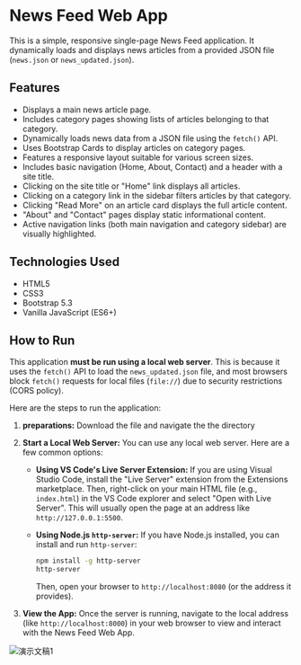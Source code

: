# News Feed Web App

This is a simple, responsive single-page News Feed application. It dynamically loads and displays news articles from a provided JSON file (`news.json` or `news_updated.json`).

## Features

* Displays a main news article page.
* Includes category pages showing lists of articles belonging to that category.
* Dynamically loads news data from a JSON file using the `fetch()` API.
* Uses Bootstrap Cards to display articles on category pages.
* Features a responsive layout suitable for various screen sizes.
* Includes basic navigation (Home, About, Contact) and a header with a site title.
* Clicking on the site title or "Home" link displays all articles.
* Clicking on a category link in the sidebar filters articles by that category.
* Clicking "Read More" on an article card displays the full article content.
* "About" and "Contact" pages display static informational content.
* Active navigation links (both main navigation and category sidebar) are visually highlighted.

## Technologies Used

* HTML5
* CSS3
* Bootstrap 5.3
* Vanilla JavaScript (ES6+)

## How to Run

This application **must be run using a local web server**. This is because it uses the `fetch()` API to load the `news_updated.json` file, and most browsers block `fetch()` requests for local files (`file://`) due to security restrictions (CORS policy).

Here are the steps to run the application:

1.  **preparations:**
    Download the file and navigate the the directory
3.  **Start a Local Web Server:**
    You can use any local web server. Here are a few common options:

    * **Using VS Code's Live Server Extension:**
        If you are using Visual Studio Code, install the "Live Server" extension from the Extensions marketplace. Then, right-click on your main HTML file (e.g., `index.html`) in the VS Code explorer and select "Open with Live Server". This will usually open the page at an address like `http://127.0.0.1:5500`.

    * **Using Node.js `http-server`:**
        If you have Node.js installed, you can install and run `http-server`:
        ```bash
        npm install -g http-server
        http-server
        ```
        Then, open your browser to `http://localhost:8080` (or the address it provides).

4.  **View the App:**
    Once the server is running, navigate to the local address (like `http://localhost:8000`) in your web browser to view and interact with the News Feed Web App.

![演示文稿1](https://github.com/user-attachments/assets/e56436a0-4cb7-44ef-a4ed-817ef9740a43)



